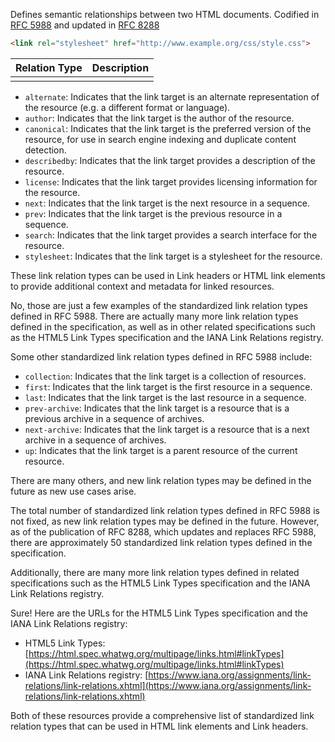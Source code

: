 Defines semantic relationships between two HTML documents.
Codified in [RFC 5988](https://www.rfc-archive.org/getrfc?rfc=5988#gsc.tab=0) and updated in [RFC 8288](https://www.rfc-archive.org/getrfc?rfc=8288#gsc.tab=0)

```HTML
<link rel="stylesheet" href="http://www.example.org/css/style.css">
```

| Relation Type | Description |
| ------------- | ----------- |
|               |             |
-   `alternate`: Indicates that the link target is an alternate representation of the resource (e.g. a different format or language).
-   `author`: Indicates that the link target is the author of the resource.
-   `canonical`: Indicates that the link target is the preferred version of the resource, for use in search engine indexing and duplicate content detection.
-   `describedby`: Indicates that the link target provides a description of the resource.
-   `license`: Indicates that the link target provides licensing information for the resource.
-   `next`: Indicates that the link target is the next resource in a sequence.
-   `prev`: Indicates that the link target is the previous resource in a sequence.
-   `search`: Indicates that the link target provides a search interface for the resource.
-   `stylesheet`: Indicates that the link target is a stylesheet for the resource.

These link relation types can be used in Link headers or HTML link elements to provide additional context and metadata for linked resources.

No, those are just a few examples of the standardized link relation types defined in RFC 5988. There are actually many more link relation types defined in the specification, as well as in other related specifications such as the HTML5 Link Types specification and the IANA Link Relations registry.

Some other standardized link relation types defined in RFC 5988 include:

-   `collection`: Indicates that the link target is a collection of resources.
-   `first`: Indicates that the link target is the first resource in a sequence.
-   `last`: Indicates that the link target is the last resource in a sequence.
-   `prev-archive`: Indicates that the link target is a resource that is a previous archive in a sequence of archives.
-   `next-archive`: Indicates that the link target is a resource that is a next archive in a sequence of archives.
-   `up`: Indicates that the link target is a parent resource of the current resource.

There are many others, and new link relation types may be defined in the future as new use cases arise.

The total number of standardized link relation types defined in RFC 5988 is not fixed, as new link relation types may be defined in the future. However, as of the publication of RFC 8288, which updates and replaces RFC 5988, there are approximately 50 standardized link relation types defined in the specification.

Additionally, there are many more link relation types defined in related specifications such as the HTML5 Link Types specification and the IANA Link Relations registry.

Sure! Here are the URLs for the HTML5 Link Types specification and the IANA Link Relations registry:

-   HTML5 Link Types: [https://html.spec.whatwg.org/multipage/links.html#linkTypes](https://html.spec.whatwg.org/multipage/links.html#linkTypes)
-   IANA Link Relations registry: [https://www.iana.org/assignments/link-relations/link-relations.xhtml](https://www.iana.org/assignments/link-relations/link-relations.xhtml)

Both of these resources provide a comprehensive list of standardized link relation types that can be used in HTML link elements and Link headers.